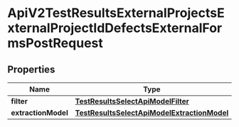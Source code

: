

# ApiV2TestResultsExternalProjectsExternalProjectIdDefectsExternalFormsPostRequest


## Properties

| Name | Type | Description | Notes |
|------------ | ------------- | ------------- | -------------|
|**filter** | [**TestResultsSelectApiModelFilter**](TestResultsSelectApiModelFilter.md) |  |  |
|**extractionModel** | [**TestResultsSelectApiModelExtractionModel**](TestResultsSelectApiModelExtractionModel.md) |  |  |




